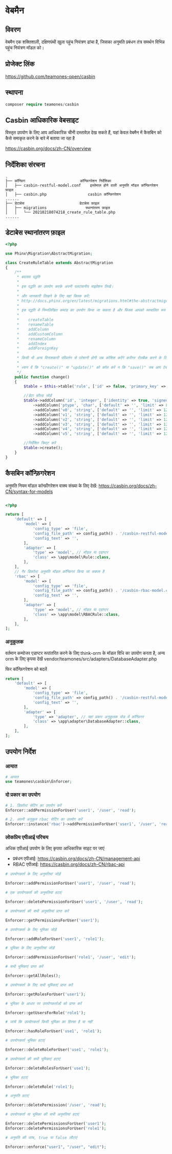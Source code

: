 # वेबमैन

## विवरण

वेबमैन एक शक्तिशाली, दक्षिणपंथी खुला पहुंच नियंत्रण ढांचा है, जिसका अनुमति प्रबंधन तंत्र समर्थन विभिन्न पहुंच नियंत्रण मॉडल को।
  
## प्रोजेक्ट लिंक

https://github.com/teamones-open/casbin

## स्थापना
 
  ```php
  composer require teamones/casbin
  ```

## Casbin आधिकारिक वेबसाइट

विस्तृत उपयोग के लिए आप आधिकारिक चीनी दस्तावेज़ देख सकते हैं, यहां केवल वेबमैन में कैसबिन को कैसे समाकृत करने के बारे में बताया जा रहा है

https://casbin.org/docs/zh-CN/overview

## निर्देशिका संरचना

```
.
├── कॉन्फ़िग                        कॉन्फ़िगरेशन निर्देशिका
│   ├── casbin-restful-model.conf    इस्तेमाल होने वाली अनुमति मॉडल कॉन्फ़िगरेशन फ़ाइल
│   ├── casbin.php                  casbin कॉन्फ़िगरेशन
......
├── डेटाबेस                        डेटाबेस फ़ाइल
│   ├── migrations                 स्थानांतरण फ़ाइल
│   │   └── 20210218074218_create_rule_table.php
......
```

## डेटाबेस स्थानांतरण फ़ाइल

```php
<?php

use Phinx\Migration\AbstractMigration;

class CreateRuleTable extends AbstractMigration
{
    /**
     * बदलाव पद्धति
     *
     * इस पद्धति का उपयोग करके अपनी पलटावनीय माइग्रेशन लिखें।
     *
     * और जानकारी लिखने के लिए यहां क्लिक करें:
     * http://docs.phinx.org/en/latest/migrations.html#the-abstractmigration-class
     *
     * इस पद्धति में निम्नलिखित कमांड का उपयोग किया जा सकता है और फिंक्स आपको स्वचालित रूप से उन्हें उल्टाने के प्रयास करते हैं जब आप उन्हें वापस कर रहे होते हैं:
     *
     *    createTable
     *    renameTable
     *    addColumn
     *    addCustomColumn
     *    renameColumn
     *    addIndex
     *    addForeignKey
     *
     * किसी भी अन्य विनाशकारी परिवर्तन से परेशानी होगी जब कोशिश करेंगे करीगर रोलबैक करने के लिए।
     *
     * ध्यान दें कि "create()" या "update()" को कॉल करें न कि "save()" जब आप टेबल कक्षा के साथ काम कर रहे होते हैं।
     */
    public function change()
    {
        $table = $this->table('rule', ['id' => false, 'primary_key' => ['id'], 'engine' => 'InnoDB', 'collation' => 'utf8mb4_general_ci', 'comment' => 'नियम तालिका']);

        //डेटा फ़ील्ड जोड़ें
        $table->addColumn('id', 'integer', ['identity' => true, 'signed' => false, 'limit' => 11, 'comment' => 'प्राइमरी की ID'])
            ->addColumn('ptype', 'char', ['default' => '', 'limit' => 8, 'comment' => 'नियम प्रकार'])
            ->addColumn('v0', 'string', ['default' => '', 'limit' => 128])
            ->addColumn('v1', 'string', ['default' => '', 'limit' => 128])
            ->addColumn('v2', 'string', ['default' => '', 'limit' => 128])
            ->addColumn('v3', 'string', ['default' => '', 'limit' => 128])
            ->addColumn('v4', 'string', ['default' => '', 'limit' => 128])
            ->addColumn('v5', 'string', ['default' => '', 'limit' => 128]);

        //निर्देशित क्रिएट करें
        $table->create();
    }
}

```

## कैसबिन कॉन्फ़िगरेशन

अनुमति नियम मॉडल कॉन्फ़ीगरेशन वाक्य संख्या के लिए देखें: https://casbin.org/docs/zh-CN/syntax-for-models

```php

<?php

return [
    'default' => [
        'model' => [
            'config_type' => 'file',
            'config_file_path' => config_path() . '/casbin-restful-model.conf', // अनुमति नियम मॉडल कॉन्फ़ीगरेशन फ़ाइल
            'config_text' => '',
        ],
        'adapter' => [
            'type' => 'model', // मॉडल या एडाप्टर
            'class' => \app\model\Rule::class,
        ],
    ],
    // गैर डिफ़ॉल्ट अनुमति मॉडल कॉन्फ़िगर किया जा सकता है
    'rbac' => [
        'model' => [
            'config_type' => 'file',
            'config_file_path' => config_path() . '/casbin-rbac-model.conf', // अनुमति नियम मॉडल कॉन्फ़ीगरेशन फ़ाइल
            'config_text' => '',
        ],
        'adapter' => [
            'type' => 'model', // मॉडल या एडाप्टर
            'class' => \app\model\RBACRule::class,
        ],
    ],
];
```

### अनुकूलक

वर्तमान कम्पोजर एडाप्टर रूपांतरित करने के लिए think-orm के मॉडल विधि का उपयोग करता है, अन्य orm के लिए कृपया देखें vendor/teamones/src/adapters/DatabaseAdapter.php

फिर कॉन्फ़िगरेशन को बदलें

```php
return [
    'default' => [
        'model' => [
            'config_type' => 'file',
            'config_file_path' => config_path() . '/casbin-restful-model.conf', // अनुमति नियम मॉडल कॉन्फ़ीगरेशन फ़ाइल
            'config_text' => '',
        ],
        'adapter' => [
            'type' => 'adapter', // यहां प्रकार अनुकूलक मोड में कॉन्फ़िगर
            'class' => \app\adapter\DatabaseAdapter::class,
        ],
    ],
];
```

## उपयोग निर्देश

### आयात

```php
# आयात
use teamones\casbin\Enforcer;
```

### दो प्रकार का उपयोग

```php
# 1. डिफ़ॉल्ट सेटिंग का उपयोग करें
Enforcer::addPermissionForUser('user1', '/user', 'read');

# 2. अपनी अनुकूल rbac सेटिंग का उपयोग करें
Enforcer::instance('rbac')->addPermissionForUser('user1', '/user', 'read');
```

### लोकप्रिय एपीआई परिचय

अधिक एपीआई उपयोग के लिए कृपया आधिकारिक साइट पर जाएं

- प्रबंधन एपीआई: https://casbin.org/docs/zh-CN/management-api
- RBAC एपीआई: https://casbin.org/docs/zh-CN/rbac-api

```php
# उपयोगकर्ता के लिए अनुमतियां जोड़ें

Enforcer::addPermissionForUser('user1', '/user', 'read');

# एक उपयोगकर्ता की अनुमतियां हटाएं

Enforcer::deletePermissionForUser('user1', '/user', 'read');

# उपयोगकर्ता की सभी अनुमतियां प्राप्त करें

Enforcer::getPermissionsForUser('user1'); 

# उपयोगकर्ता के लिए भूमिका जोड़ें

Enforcer::addRoleForUser('user1', 'role1');

# भूमिका के लिए अनुमतियां जोड़ें

Enforcer::addPermissionForUser('role1', '/user', 'edit');

# सभी भूमिकाएं प्राप्त करें

Enforcer::getAllRoles();

# उपयोगकर्ता के लिए सभी भूमिकाएं प्राप्त करें

Enforcer::getRolesForUser('user1');

# भूमिका के आधार पर उपयोगकर्ताओं को प्राप्त करें

Enforcer::getUsersForRole('role1');

# जांचें कि उपयोगकर्ता किसी भूमिका का हिस्सा है या नहीं

Enforcer::hasRoleForUser('use1', 'role1');

# उपयोगकर्ता भूमिका हटाएं

Enforcer::deleteRoleForUser('use1', 'role1');

# उपयोगकर्ता की सभी भूमिकाएं हटाएं

Enforcer::deleteRolesForUser('use1');

# भूमिका हटाएं

Enforcer::deleteRole('role1');

# अनुमति हटाएं

Enforcer::deletePermission('/user', 'read');

# उपयोगकर्ता या भूमिका की सभी अनुमतियां हटाएं

Enforcer::deletePermissionsForUser('user1');
Enforcer::deletePermissionsForUser('role1');

# अनुमति की जांच, true या false लौटाएं

Enforcer::enforce("user1", "/user", "edit");
```

